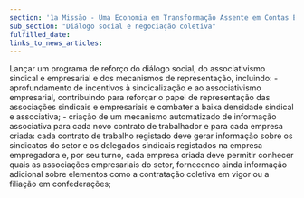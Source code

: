 ```yaml
---
section: '1a Missão - Uma Economia em Transformação Assente em Contas Equilibradas'
sub_section: "Diálogo social e negociação coletiva"
fulfilled_date:
links_to_news_articles:
---
```


Lançar um programa de reforço do diálogo social, do associativismo sindical e empresarial e dos mecanismos de representação, incluindo: - aprofundamento de incentivos à sindicalização e ao associativismo empresarial, contribuindo para reforçar o papel de representação das associações sindicais e empresariais e combater a baixa densidade sindical e associativa; - criação de um mecanismo automatizado de informação associativa para cada novo contrato de trabalhador e para cada empresa criada: cada contrato de trabalho registado deve gerar informação sobre os sindicatos do setor e os delegados sindicais registados na empresa empregadora e, por seu turno, cada empresa criada deve permitir conhecer quais as associações empresariais do setor, fornecendo ainda informação adicional sobre elementos como a contratação coletiva em vigor ou a filiação em confederações;